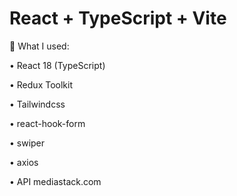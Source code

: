 # React + TypeScript + Vite

🔧 What I used:

• React 18 (TypeScript)

• Redux Toolkit

• Tailwindcss

• react-hook-form

• swiper

• axios

• API mediastack.com
